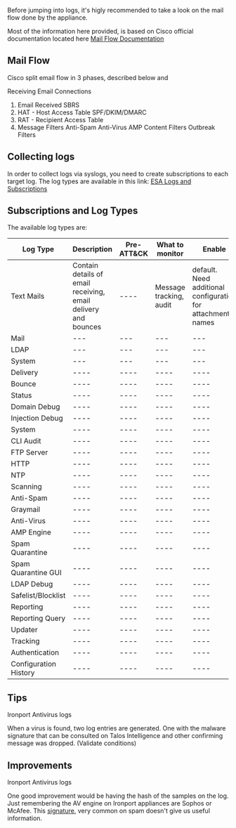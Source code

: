 Before jumping into logs, it's higly recommended to take a look on the mail flow done by the appliance.

Most of the information here provided, is based on Cisco official documentation located here [Mail Flow Documentation](https://www.cisco.com/c/en/us/td/docs/security/esa/esa11-1/user_guide/b_ESA_Admin_Guide_11_1/b_ESA_Admin_Guide_chapter_011.pdf)

## Mail Flow

Cisco split email flow in 3 phases, described below and 

Receiving Email Connections
1) Email Received 
SBRS
2) HAT - Host Access Table 
SPF/DKIM/DMARC
3) RAT - Recipient Access Table
4) Message Filters
Anti-Spam
Anti-Virus
AMP
Content Filters
Outbreak Filters

## Collecting logs

In order to collect logs via syslogs, you need to create subscriptions to each target log.
The log types are available in this link: [ESA Logs and Subscriptions](https://www.cisco.com/c/en/us/td/docs/security/esa/esa11-1/user_guide/b_ESA_Admin_Guide_11_1/b_ESA_Admin_Guide_11_1_chapter_0100111.pdf)


## Subscriptions and Log Types

The available log types are:

| Log Type  | Description | Pre-ATT&CK | What to monitor | Enable | Timestamp |
|-----------| ----------- | ---------- | --------------- | ------ | --------- |
| Text Mails | Contain details of email receiving, email delivery and bounces |---- | Message tracking, audit | default. Need additional configuration for attachment names | yes |
| Mail | --- | --- | --- | --- | yes |
| LDAP | --- | --- | --- | --- | yes |
| System | --- | --- | --- | --- | yes |
| Delivery | ---- | ---- | ---- | ---- | ---- |
| Bounce | ---- | ---- | ---- | ---- | ---- |
| Status | ---- | ---- | ---- | ---- | ---- |
| Domain Debug | ---- | ---- | ---- | ---- | ---- |
| Injection Debug | ---- | ---- | ---- | ---- | ---- |
| System | ---- | ---- | ---- | ---- | ---- |
| CLI Audit | ---- | ---- | ---- | ---- | ---- |
| FTP Server | ---- | ---- | ---- | ---- | ---- |
| HTTP | ---- | ---- | ---- | ---- | ---- |
| NTP | ---- | ---- | ---- | ---- | ---- |
| Scanning | ---- | ---- | ---- | ---- | ---- |
| Anti-Spam | ---- | ---- | ---- | ---- | ---- |
| Graymail | ---- | ---- | ---- | ---- | ---- |
| Anti-Virus | ---- | ---- | ---- | ---- | ---- |
| AMP Engine | ---- | ---- | ---- | ---- | ---- |
| Spam Quarantine | ---- | ---- | ---- | ---- | ---- |
| Spam Quarantine GUI | ---- | ---- | ---- | ---- | ---- |
| LDAP Debug | ---- | ---- | ---- | ---- | ---- |
| Safelist/Blocklist | ---- | ---- | ---- | ---- | ---- |
| Reporting | ---- | ---- | ---- | ---- | ---- |
| Reporting Query | ---- | ---- | ---- | ---- | ---- |
| Updater | ---- | ---- | ---- | ---- | ---- |
| Tracking | ---- | ---- | ---- | ---- | ---- |
| Authentication | ---- | ---- | ---- | ---- | ---- |
| Configuration History | ---- | ---- | ---- | ---- | ---- |


## Tips

Ironport Antivirus logs

When a virus is found, two log entries are generated. One with the malware signature that can be consulted on Talos Intelligence and other confirming message was dropped. (Validate conditions)

## Improvements

Ironport Antivirus logs

One good improvement would be having the hash of the samples on the log. Just remembering the AV engine on Ironport appliances are Sophos or McAfee. This [signature](https://www.sophos.com/en-us/threat-center/threat-analyses/viruses-and-spyware/CXmail~VBSDl-A.aspx), very common on spam doesn't give us useful information. 
